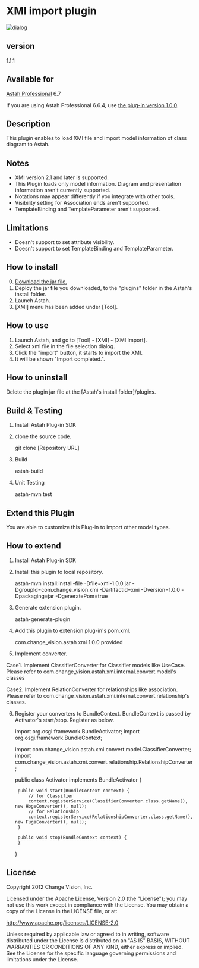 XMI import plugin
===============================

![dialog](https://raw.github.com/ChangeVision/astah-xmi-import-plugin/master/images/ImportXMI.png "Import XMI")

version
----------------
1.1.1

Available for
------------------
[Astah Professional](http://astah.net/editions/professional) 6.7

If you are using Astah Professional 6.6.4, use [the plug-in version 1.0.0](http://astah.change-vision.com/plugins/xmi/1.0.0.html).

Description
----------------
This plugin enables to load XMI file and import model information of class diagram to Astah.

Notes
----------------
 * XMI version 2.1 and later is supported.
 * This Plugin loads only model information. Diagram and presentation information aren't currently supported.
 * Notations may appear differently if you integrate with other tools.
 * Visibility setting for Association ends aren't supported.
 * TemplateBinding and TemplateParameter aren't supported.

Limitations
----------------
 * Doesn't support to set attribute visibility.
 * Doesn't support to set TemplateBinding and TemplateParameter.

How to install
----------------
 0. [Download the jar file.](http://cdn.change-vision.com/plugins/xmi-1.1.1.jar)
 1. Deploy the jar file you downloaded, to the "plugins" folder in the Astah's install folder.
 2. Launch Astah.
 3. [XMI] menu has been added under [Tool].

How to use
----------------
 1. Launch Astah, and go to [Tool] - [XMI] - [XMI Import].
 2. Select xmi file in the file selection dialog.
 3. Click the "import" button, it starts to import the XMI.
 4. It will be shown "Import completed.".

How to uninstall
------------------------
Delete the plugin jar file at the [Astah's install folder]/plugins.

Build & Testing
-----------------
1. Install Astah Plug-in SDK
2. clone the source code.

    git clone [Repository URL]

3. Build

    astah-build

4. Unit Testing

    astah-mvn test

Extend this Plugin
-------------------

You are able to customize this Plug-in to import other model types.

How to extend
-----------------
1. Install Astah Plug-in SDK
2. Install this plugin to local repository.

    astah-mvn install:install-file -Dfile=xmi-1.0.0.jar -DgroupId=com.change_vision.xmi -DartifactId=xmi -Dversion=1.0.0 -Dpackaging=jar -DgeneratePom=true

3. Generate extension plugin.

    astah-generate-plugin

4. Add this plugin to extension plug-in's pom.xml.

    <dependency>
        <groupId>com.change_vision.astah</groupId>
        <artifactId>xmi</artifactId>
        <version>1.0.0</version>
        <scope>provided</scope>
    </dependency>
    
5. Implement converter.

Case1. Implement ClassifierConverter for Classifier models like UseCase.
       Please refer to com.change_vision.astah.xmi.internal.convert.model's classes

Case2. Implement RelationConverter for relationships like association.
       Please refer to com.change_vision.astah.xmi.internal.convert.relationship's classes.

6. Register your converters to BundleContext. BundleContext is passed by Activator's start/stop. Register as below.

	import org.osgi.framework.BundleActivator;
	import org.osgi.framework.BundleContext;
	
	import com.change_vision.astah.xmi.convert.model.ClassifierConverter;
	import com.change_vision.astah.xmi.convert.relationship.RelationshipConverter;
	
	public class Activator implements BundleActivator {
	
		public void start(BundleContext context) {
			// for Classifier
		    context.registerService(ClassifierConverter.class.getName(), new HogeConverter(), null);
		    // for Relationship
		    context.registerService(RelationshipConverter.class.getName(), new FugaConverter(), null);
		}
	
		public void stop(BundleContext context) {
		}
		
	}

License
---------------
Copyright 2012 Change Vision, Inc.

Licensed under the Apache License, Version 2.0 (the "License");
you may not use this work except in compliance with the License.
You may obtain a copy of the License in the LICENSE file, or at:

   <http://www.apache.org/licenses/LICENSE-2.0>

Unless required by applicable law or agreed to in writing, software
distributed under the License is distributed on an "AS IS" BASIS,
WITHOUT WARRANTIES OR CONDITIONS OF ANY KIND, either express or implied.
See the License for the specific language governing permissions and
limitations under the License.
